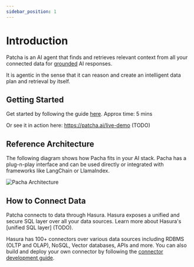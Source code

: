 ```yaml
---
sidebar_position: 1
---
```


# Introduction

Patcha is an AI agent that finds and retrieves relevant context from all your connected data
for [grounded](guides/groundedness.md) AI responses. 

It is agentic in the sense that it can reason and create an intelligent data
plan and retrieval by itself.

## Getting Started

Get started by following the guide [here](getting-started/index.md). Approx time: 5 mins

Or see it in action here: https://patcha.ai/live-demo (TODO)

## Reference Architecture

The following diagram shows how Pacha fits in your AI stack. Pacha has a plug-n-play interface and can be used
directly or integrated with frameworks like LangChain or LlamaIndex.

![Pacha Architecture](/img/architecture.png)

## How to Connect Data

Patcha connects to data through Hasura. Hasura exposes a unified and secure SQL layer over all your data sources.
Learn more about Hasura's [unified SQL layer] (TODO).

Hasura has 100+ connectors over various data sources including RDBMS (OLTP and OLAP), NoSQL, Vector databases, APIs and more.
You can also build and deploy your own connector by following the [connector development guide](guides/build-data-connector.md).

